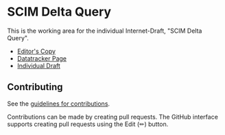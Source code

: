 # SCIM Delta Query

This is the working area for the individual Internet-Draft, "SCIM Delta Query".

* [Editor's Copy](https://ietf-scim-wg.github.io/draft-sehgal-scim-delta-query/draft-sehgal-scim-delta-query.html)
* [Datatracker Page](https://datatracker.ietf.org/doc/draft-sehgal-scim-delta-query)
* [Individual Draft](https://datatracker.ietf.org/doc/html/draft-sehgal-scim-delta-query)


## Contributing

See the
[guidelines for contributions](https://github.com/ietf-scim-wg/draft-sehgal-scim-delta-query/blob/main/CONTRIBUTING.md).

Contributions can be made by creating pull requests.
The GitHub interface supports creating pull requests using the Edit (✏) button.

